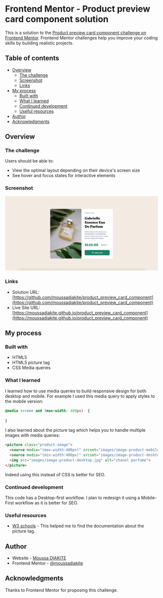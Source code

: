 # Frontend Mentor - Product preview card component solution

This is a solution to the [Product preview card component challenge on Frontend Mentor](https://www.frontendmentor.io/challenges/product-preview-card-component-GO7UmttRfa). Frontend Mentor challenges help you improve your coding skills by building realistic projects.

## Table of contents

- [Overview](#overview)
  - [The challenge](#the-challenge)
  - [Screenshot](#screenshot)
  - [Links](#links)
- [My process](#my-process)
  - [Built with](#built-with)
  - [What I learned](#what-i-learned)
  - [Continued development](#continued-development)
  - [Useful resources](#useful-resources)
- [Author](#author)
- [Acknowledgments](#acknowledgments)

## Overview

### The challenge

Users should be able to:

- View the optimal layout depending on their device's screen size
- See hover and focus states for interactive elements

### Screenshot

![](./screenshot.png)

### Links

- Solution URL: [https://github.com/moussadiakite/product_preview_card_component](https://github.com/moussadiakite/product_preview_card_component)
- Live Site URL: [https://moussadiakite.github.io/product_preview_card_component](https://moussadiakite.github.io/product_preview_card_component)

## My process

### Built with

- HTML5
- HTML5 picture tag
- CSS Media queries

### What I learned

I learned how to use media queries to build responsive design for both desktop and mobile. For example I used this media query to apply styles to the mobile version:

```css
@media screen and (max-width: 480px)  {

}
```

I also learned about the picture tag which helps you to handle multiple images with media queries:

```html
<picture class="product-image">
  <source media="(max-width:480px)" srcset="images/image-product-mobile.jpg" alt="chanel perfume">
  <source media="(min-width:480px)" srcset="images/image-product-desktop.jpg" alt="chanel perfume">
  <img src="images/image-product-desktop.jpg" alt="chanel perfume">
</picture>
```
Indeed using this instead of CSS is better for SEO.

### Continued development

This code has a Desktop-first workflow. I plan to redesign it using a Mobile-First workflow as it is better for SEO.

### Useful resources

- [W3 schools](https://www.w3schools.com/) - This helped me to find the documentation about the picture tag.

## Author

- Website - [Moussa DIAKITE](https://startling-cupcake-1159c8.netlify.app)
- Frontend Mentor - [@moussadiakite](https://www.frontendmentor.io/profile/moussadiakite)

## Acknowledgments

Thanks to Frontend Mentor for proposing this challenge.
